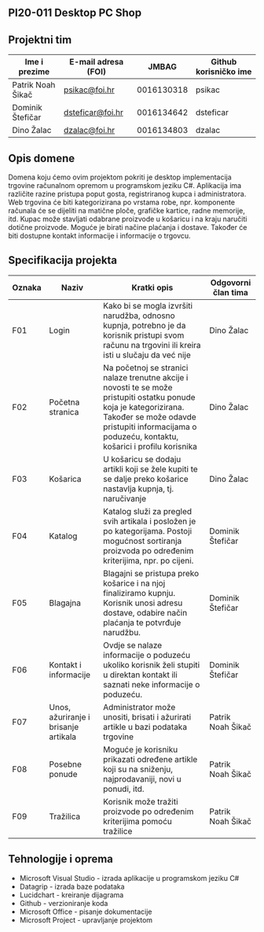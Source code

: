 ## PI20-011 Desktop PC Shop

## Projektni tim

Ime i prezime | E-mail adresa (FOI) | JMBAG | Github korisničko ime
------------  | ------------------- | ----- | ---------------------
Patrik Noah Šikač | psikac@foi.hr | 0016130318 | psikac
Dominik Štefičar | dsteficar@foi.hr | 0016134642 | dsteficar
Dino Žalac | dzalac@foi.hr | 0016134803 | dzalac

## Opis domene
Domena koju ćemo ovim projektom pokriti je desktop implementacija trgovine računalnom opremom u programskom jeziku C#. Aplikacija ima različite razine pristupa poput gosta, registriranog kupca i administratora. Web trgovina će biti kategorizirana po vrstama robe, npr. komponente računala će se dijeliti na matične ploče, grafičke kartice, radne memorije, itd. Kupac može stavljati odabrane proizvode u košaricu i na kraju naručiti dotične proizvode. Moguće je birati načine plaćanja i dostave. Također će biti dostupne kontakt informacije i informacije o trgovcu.

## Specifikacija projekta


Oznaka | Naziv | Kratki opis | Odgovorni član tima
------ | ----- | ----------- | -------------------
F01 | Login | Kako bi se mogla izvršiti narudžba, odnosno kupnja, potrebno je da korisnik pristupi svom računu na trgovini ili kreira isti u slučaju da već nije | Dino Žalac
F02 | Početna stranica | Na početnoj se stranici nalaze trenutne akcije i novosti te se može pristupiti ostatku ponude koja je kategorizirana. Također se može odavde pristupiti informacijama o poduzeću, kontaktu, košarici i profilu korisnika | Dino Žalac
F03 | Košarica | U košaricu se dodaju artikli koji se žele kupiti te se dalje preko košarice nastavlja kupnja, tj. naručivanje | Dino Žalac
F04 | Katalog | Katalog služi za pregled svih artikala i posložen je po kategorijama. Postoji mogućnost sortiranja proizvoda po određenim kriterijima, npr. po cijeni. | Dominik Štefičar
F05 | Blagajna | Blagajni se pristupa preko košarice i na njoj finaliziramo kupnju. Korisnik unosi adresu dostave, odabire način plaćanja te potvrđuje narudžbu.  | Dominik Štefičar
F06 | Kontakt i informacije | Ovdje se nalaze informacije o poduzeću ukoliko korisnik želi stupiti u direktan kontakt ili saznati neke informacije o poduzeću. | Dominik Štefičar
F07 | Unos, ažuriranje i brisanje artikala | Administrator može unositi, brisati i ažurirati artikle u bazi podataka trgovine | Patrik Noah Šikač
F08 | Posebne ponude | Moguće je korisniku prikazati određene artikle koji su na sniženju, najprodavaniji, novi u ponudi, itd. | Patrik Noah Šikač
F09 | Tražilica | Korisnik može tražiti proizvode po određenim kriterijima pomoću tražilice | Patrik Noah Šikač

## Tehnologije i oprema
* Microsoft Visual Studio - izrada aplikacije u programskom jeziku C#
* Datagrip - izrada baze podataka
* Lucidchart - kreiranje dijagrama
* Github - verzioniranje koda
* Microsoft Office - pisanje dokumentacije
* Microsoft Project - upravljanje projektom

